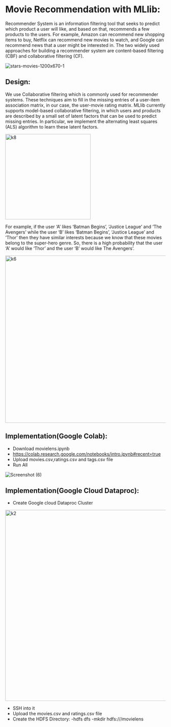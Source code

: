 # Movie Recommendation with MLlib:
Recommender System is an information filtering tool that seeks to predict which product a user will like, and based on that, recommends a few products to the users. For example, Amazon can recommend new shopping items to buy, Netflix can recommend new movies to watch, and Google can recommend news that a user might be interested in. The two widely used approaches for building a recommender system are content-based filtering (CBF) and collaborative filtering (CF).


![stars-movies-1200x670-1](https://user-images.githubusercontent.com/23255126/202930904-6437addf-d22c-43ef-9d99-aa914c7e14b8.jpg)


## Design:

We use Collaborative filtering which is commonly used for recommender systems. These techniques aim to fill in the missing entries of a user-item association matrix, in our case, the user-movie rating matrix. MLlib currently supports model-based collaborative filtering, in which users and products are described by a small set of latent factors that can be used to predict missing entries. In particular, we implement the alternating least squares (ALS) algorithm to learn these latent factors.



<img width="268" alt="k8" src="https://user-images.githubusercontent.com/23255126/202931363-6c7c5859-7cf9-404b-89fb-5b35fe316474.png">


For example, if the user ‘A’ likes ‘Batman Begins’, ‘Justice League’ and ‘The Avengers’ while the user ‘B’ likes ‘Batman Begins’, ‘Justice League’ and ‘Thor’ then they have similar interests because we know that these movies belong to the super-hero genre. So, there is a high probability that the user ‘A’ would like ‘Thor’ and the user ‘B’ would like The Avengers’.

<img width="525" alt="k6" src="https://user-images.githubusercontent.com/23255126/202931069-44e833ea-7a47-4f34-98e6-d7b30f39a9c2.png">


## Implementation(Google Colab):
- Download movielens.ipynb
- https://colab.research.google.com/notebooks/intro.ipynb#recent=true
- Upload movies.csv,ratings.csv and tags.csv file
- Run All

![Screenshot (6)](https://user-images.githubusercontent.com/23255126/202949117-083b7be7-c9e0-46f0-ba89-ed0cc48ee164.png)

## Implementation(Google Cloud Dataproc):
- Create  Google cloud Dataproc Cluster


<img width="599" alt="k2" src="https://user-images.githubusercontent.com/23255126/202950034-58c190ef-b906-4a9f-af3d-e2d8c6aec19f.png">

- SSH into it
- Upload the movies.csv and ratings.csv file
- Create the HDFS Directory:
   -hdfs dfs -mkdir hdfs:///movielens

